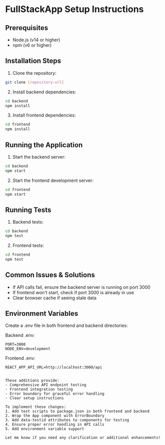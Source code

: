 # FullStackApp Setup Instructions

## Prerequisites
- Node.js (v14 or higher)
- npm (v6 or higher)

## Installation Steps

1. Clone the repository:
```bash
git clone [repository-url]
```

2. Install backend dependencies:
```bash
cd backend
npm install
```

3. Install frontend dependencies:
```bash
cd frontend
npm install
```

## Running the Application

1. Start the backend server:
```bash
cd backend
npm start
```

2. Start the frontend development server:
```bash
cd frontend
npm start
```

## Running Tests

1. Backend tests:
```bash
cd backend
npm test
```

2. Frontend tests:
```bash
cd frontend
npm test
```

## Common Issues & Solutions

- If API calls fail, ensure the backend server is running on port 3000
- If frontend won't start, check if port 3000 is already in use
- Clear browser cache if seeing stale data

## Environment Variables
Create a .env file in both frontend and backend directories:

Backend .env:
```
PORT=3000
NODE_ENV=development
```

Frontend .env:
```
REACT_APP_API_URL=http://localhost:3000/api
```
```

These additions provide:
- Comprehensive API endpoint testing
- Frontend integration testing
- Error boundary for graceful error handling
- Clear setup instructions

To implement these changes:
1. Add test scripts to package.json in both frontend and backend
2. Wrap the App component with ErrorBoundary
3. Add data-testid attributes to components for testing
4. Ensure proper error handling in API calls
5. Add environment variable support

Let me know if you need any clarification or additional enhancements!